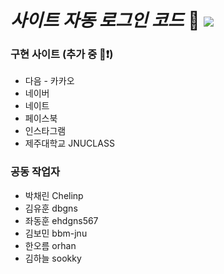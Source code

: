 # _사이트 자동 로그인 코드_ :key: <img src="https://img.shields.io/badge/Python-3766AB?style=flat-square&logo=Python&logoColor=white"/></a>

### 구현 사이트 (추가 중 :running::exclamation:) ###
+ 다음 - 카카오
+ 네이버
+ 네이트
+ 페이스북
+ 인스타그램
+ 제주대학교 JNUCLASS

### 공동 작업자 ###
+ 박채린 Chelinp
+ 김유훈 dbgns
+ 좌동훈 ehdgns567
+ 김보민 bbm-jnu
+ 한오름 orhan
+ 김하늘 sookky

